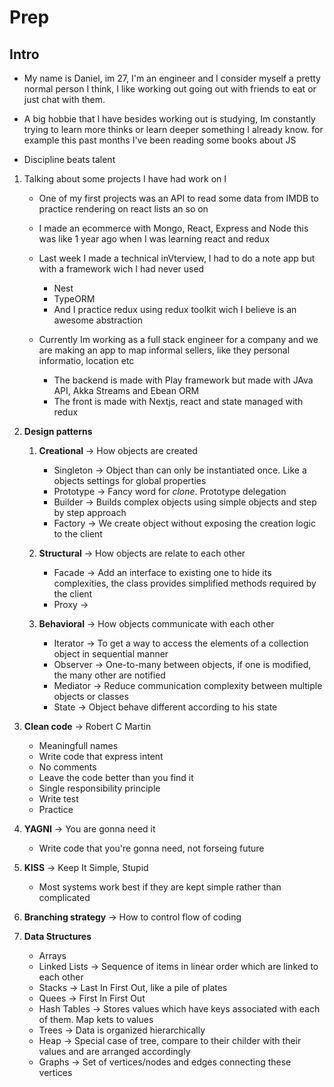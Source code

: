 # Prep

## Intro

- My name is Daniel, im 27, I'm an engineer and I consider myself a pretty normal person I think, I like working out going out with friends to eat or just chat with them.

- A big hobbie that I have besides working out is studying, Im constantly trying to learn more thinks or learn deeper something I already know. for example this past months I've been reading some books about JS

- Discipline beats talent

1. Talking about some projects I have had work on I

    - One of my first projects was an API to read some data from IMDB to practice rendering on react lists an so on
    - I made an ecommerce with Mongo, React, Express and Node this was like 1 year ago when I was learning react and redux
    - Last week I made a technical inVterview, I had to do a note app but with a framework wich I had never used
        - Nest
        - TypeORM
        - And I practice redux using redux toolkit wich I believe is an awesome abstraction

    - Currently Im working as a full stack engineer for a company and we are making an app to map informal sellers, like they personal informatio, location etc
        -  The backend is made with Play framework but made with JAva API, Akka Streams and Ebean ORM
        -  The front is made with Nextjs, react and state managed with redux

2. __Design patterns__

    1. __Creational__ -> How objects are created

        - Singleton -> Object than can only be instantiated once. Like a objects settings for global properties
        - Prototype -> Fancy word for _clone_. Prototype delegation
        - Builder -> Builds complex objects using simple objects and step by step approach
        - Factory -> We create object without exposing the creation logic to the client

    2. __Structural__ -> How objects are relate to each other

        - Facade -> Add an interface to existing one to hide its complexities, the class provides simplified methods required by the client
        - Proxy ->

    3. __Behavioral__ -> How objects communicate with each other

        - Iterator -> To get a way to access the elements of a collection object in sequential manner
        - Observer -> One-to-many between objects, if one is modified, the many other are notified
        - Mediator -> Reduce communication complexity between multiple objects or classes
        - State -> Object behave different according to his state

3. __Clean code__ -> Robert C Martin

    <!-- - Sin comentarios -->
    <!-- - El codigo deberia ser leible, entenderse solo -->
    - Meaningfull names
    - Write code that express intent
    - No comments
    - Leave the code better than you find it
    - Single responsibility principle
    - Write test
    - Practice

4. __YAGNI__ -> You are gonna need it
    - Write code that you're gonna need, not forseing future

5. __KISS__ -> Keep It Simple, Stupid
    - Most systems work best if they are kept simple rather than complicated

6. __Branching strategy__ -> How to control flow of coding

7. __Data Structures__
    - Arrays
    - Linked Lists -> Sequence of items in linear order which are linked to each other
    - Stacks -> Last In First Out, like a pile of plates
    - Quees -> First In First Out
    - Hash Tables -> Stores values which have keys associated with each of them. Map kets to values
    - Trees -> Data is organized hierarchically
    - Heap -> Special case of tree, compare to their childer with their values and are arranged accordingly
    - Graphs -> Set of vertices/nodes and edges connecting these vertices
